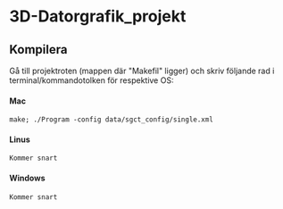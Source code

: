 3D-Datorgrafik_projekt 
======================


Kompilera
---------
Gå till projektroten (mappen där "Makefil" ligger) och skriv följande rad i terminal/kommandotolken för respektive OS:

#### Mac

	make; ./Program -config data/sgct_config/single.xml

#### Linus

	Kommer snart

#### Windows

	Kommer snart
